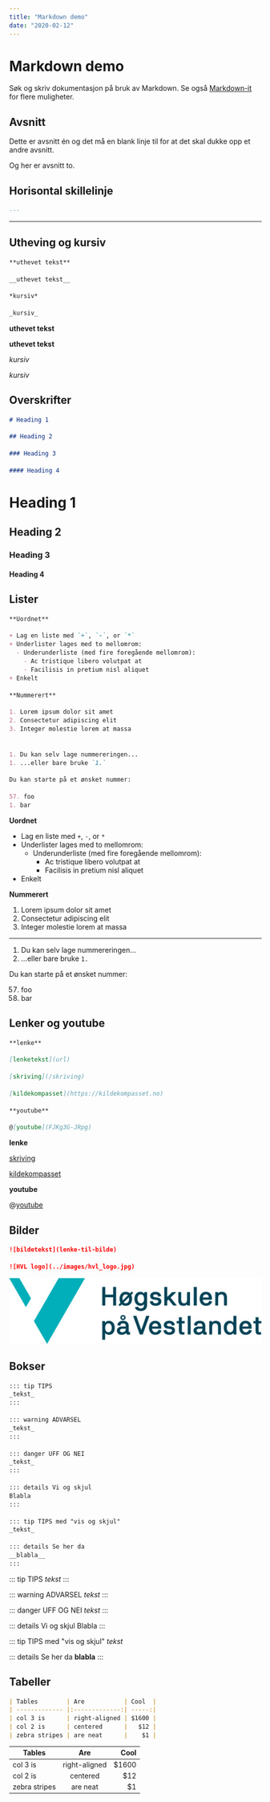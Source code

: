 ```yaml
---
title: "Markdown demo"
date: "2020-02-12"
---
```


# Markdown demo

Søk og skriv dokumentasjon på bruk av Markdown. Se også [Markdown-it](https://markdown-it.github.io/) for flere muligheter.

## Avsnitt

Dette er avsnitt én og det må en blank linje til for at det skal dukke opp et andre avsnitt.

Og her er avsnitt to.

## Horisontal skillelinje

``` markdown
---
```

---

## Utheving og kursiv

``` markdown
**uthevet tekst**

__uthevet tekst__

*kursiv*

_kursiv_
```

**uthevet tekst**

__uthevet tekst__

*kursiv*

_kursiv_

## Overskrifter

``` markdown
# Heading 1

## Heading 2

### Heading 3

#### Heading 4
```

# Heading 1

## Heading 2

### Heading 3

#### Heading 4

## Lister

``` markdown
**Uordnet**

+ Lag en liste med `+`, `-`, or `*`
+ Underlister lages med to mellomrom:
  - Underunderliste (med fire foregående mellomrom):
    - Ac tristique libero volutpat at
    - Facilisis in pretium nisl aliquet
+ Enkelt

**Nummerert**

1. Lorem ipsum dolor sit amet
2. Consectetur adipiscing elit
3. Integer molestie lorem at massa


1. Du kan selv lage nummereringen...
1. ...eller bare bruke `1.`

Du kan starte på et ønsket nummer:

57. foo
1. bar
```

**Uordnet**

+ Lag en liste med `+`, `-`, or `*`
+ Underlister lages med to mellomrom:
  - Underunderliste (med fire foregående mellomrom):
    - Ac tristique libero volutpat at
    - Facilisis in pretium nisl aliquet
+ Enkelt

**Nummerert**

1. Lorem ipsum dolor sit amet
2. Consectetur adipiscing elit
3. Integer molestie lorem at massa

---

1. Du kan selv lage nummereringen...
1. ...eller bare bruke `1.`

Du kan starte på et ønsket nummer:

57. foo
1. bar

## Lenker og youtube

``` markdown
**lenke**

[lenketekst](url)

[skriving](/skriving)

[kildekompasset](https://kildekompasset.no)

**youtube**

@[youtube](FJKg3G-JRpg)
```

**lenke**

[skriving](/skriving)

[kildekompasset](http://kildekompasset.no)

**youtube**

@[youtube](FJKg3G-JRpg)

## Bilder

``` markdown
![bildetekst](lenke-til-bilde)

![HVL logo](../images/hvl_logo.jpg)
```

![HVL logo](../images/hvl_logo.jpg)

## Bokser

``` markdown
::: tip TIPS
_tekst_
:::

::: warning ADVARSEL
_tekst_
:::

::: danger UFF OG NEI
_tekst_
:::

::: details Vi og skjul
Blabla
:::

::: tip TIPS med "vis og skjul"
_tekst_

::: details Se her da
__blabla__
:::
```

::: tip TIPS
_tekst_
:::

::: warning ADVARSEL
_tekst_
:::

::: danger UFF OG NEI
_tekst_
:::

::: details Vi og skjul
Blabla
:::

::: tip TIPS med "vis og skjul"
_tekst_

::: details Se her da
__blabla__
:::

## Tabeller

``` markdown
| Tables        | Are           | Cool  |
| ------------- |:-------------:| -----:|
| col 3 is      | right-aligned | $1600 |
| col 2 is      | centered      |   $12 |
| zebra stripes | are neat      |    $1 |
```

| Tables        | Are           | Cool  |
| ------------- |:-------------:| -----:|
| col 3 is      | right-aligned | $1600 |
| col 2 is      | centered      |   $12 |
| zebra stripes | are neat      |    $1 |
